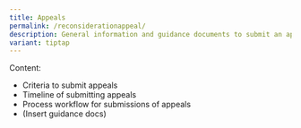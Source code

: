 ```yaml
---
title: Appeals
permalink: /reconsiderationappeal/
description: General information and guidance documents to submit an appeal form.
variant: tiptap
---
```

Content:
* Criteria to submit appeals
* Timeline of submitting appeals
* Process workflow for submissions of appeals
* (Insert guidance docs)